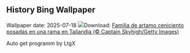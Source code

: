 ## History Bing Wallpaper
Wallpaper date: 2025-07-18
![](https://www.bing.com/th?id=OHR.AshyWoodswallow_ES-ES2269692997_UHD.jpg&w=1000)Download: [Familia de artamo ceniciento posadas en una rama en Tailandia (© Captain Skyhigh/Getty Images)](https://www.bing.com/th?id=OHR.AshyWoodswallow_ES-ES2269692997_UHD.jpg)

Auto get programm by LtgX
